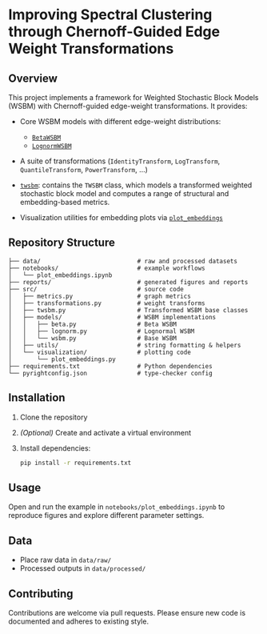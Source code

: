 # Improving Spectral Clustering through Chernoff-Guided Edge Weight Transformations

## Overview

This project implements a framework for Weighted Stochastic Block Models (WSBM) with Chernoff-guided edge-weight transformations. It provides:

* Core WSBM models with different edge-weight distributions:

  * [`BetaWSBM`](src/models/beta.py)
  * [`LognormWSBM`](src/models/lognorm.py)
* A suite of transformations (`IdentityTransform`, `LogTransform`, `QuantileTransform`, `PowerTransform`, ...)
* [`twsbm`](src/twsbm.py): contains the `TWSBM` class, which models a transformed weighted stochastic block model and computes a range of structural and embedding-based metrics.
* Visualization utilities for embedding plots via [`plot_embeddings`](src/visualization/plot_embeddings.py)

## Repository Structure

```
├── data/                           # raw and processed datasets  
├── notebooks/                      # example workflows  
│   └── plot_embeddings.ipynb  
├── reports/                        # generated figures and reports  
├── src/                            # source code  
│   ├── metrics.py                  # graph metrics  
│   ├── transformations.py          # weight transforms  
│   ├── twsbm.py                    # Transformed WSBM base classes  
│   ├── models/                     # WSBM implementations  
│   │   ├── beta.py                 # Beta WSBM  
│   │   ├── lognorm.py              # Lognormal WSBM  
│   │   └── wsbm.py                 # Base WSBM  
│   ├── utils/                      # string formatting & helpers  
│   └── visualization/              # plotting code  
│       └── plot_embeddings.py  
├── requirements.txt                # Python dependencies  
└── pyrightconfig.json              # type-checker config  
```

## Installation

1. Clone the repository
2. *(Optional)* Create and activate a virtual environment
3. Install dependencies:

   ```sh
   pip install -r requirements.txt
   ```

## Usage

Open and run the example in `notebooks/plot_embeddings.ipynb` to reproduce figures and explore different parameter settings.

## Data

* Place raw data in `data/raw/`
* Processed outputs in `data/processed/`

## Contributing

Contributions are welcome via pull requests. Please ensure new code is documented and adheres to existing style.